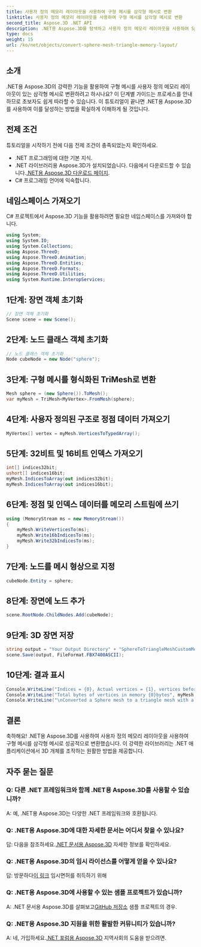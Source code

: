 ```yaml
---
title: 사용자 정의 메모리 레이아웃을 사용하여 구형 메시를 삼각형 메시로 변환
linktitle: 사용자 정의 메모리 레이아웃을 사용하여 구형 메시를 삼각형 메시로 변환
second_title: Aspose.3D .NET API
description: .NET용 Aspose.3D를 탐색하고 사용자 정의 메모리 레이아웃을 사용하여 Sphere Mesh를 Triangle Mesh로 쉽게 변환하세요. 원활한 통합을 위한 단계별 가이드를 따르세요.
type: docs
weight: 15
url: /ko/net/objects/convert-sphere-mesh-triangle-memory-layout/
---
```

## 소개
.NET용 Aspose.3D의 강력한 기능을 활용하여 구형 메시를 사용자 정의 메모리 레이아웃이 있는 삼각형 메시로 변환하려고 하시나요? 이 단계별 가이드는 프로세스를 안내하므로 초보자도 쉽게 따라할 수 있습니다. 이 튜토리얼이 끝나면 .NET용 Aspose.3D를 사용하여 이를 달성하는 방법을 확실하게 이해하게 될 것입니다.
## 전제 조건
튜토리얼을 시작하기 전에 다음 전제 조건이 충족되었는지 확인하세요.
- .NET 프로그래밍에 대한 기본 지식.
-  .NET 라이브러리용 Aspose.3D가 설치되었습니다. 다음에서 다운로드할 수 있습니다.[.NET용 Aspose.3D 다운로드 페이지](https://releases.aspose.com/3d/net/).
- C# 프로그래밍 언어에 익숙합니다.
## 네임스페이스 가져오기
C# 프로젝트에서 Aspose.3D 기능을 활용하려면 필요한 네임스페이스를 가져와야 합니다.
```csharp
using System;
using System.IO;
using System.Collections;
using Aspose.ThreeD;
using Aspose.ThreeD.Animation;
using Aspose.ThreeD.Entities;
using Aspose.ThreeD.Formats;
using Aspose.ThreeD.Utilities;
using System.Runtime.InteropServices;
```
## 1단계: 장면 객체 초기화
```csharp
// 장면 객체 초기화
Scene scene = new Scene();
```
## 2단계: 노드 클래스 객체 초기화
```csharp
// 노드 클래스 객체 초기화
Node cubeNode = new Node("sphere");
```
## 3단계: 구형 메시를 형식화된 TriMesh로 변환
```csharp
Mesh sphere = (new Sphere()).ToMesh();
var myMesh = TriMesh<MyVertex>.FromMesh(sphere);
```
## 4단계: 사용자 정의된 구조로 정점 데이터 가져오기
```csharp
MyVertex[] vertex = myMesh.VerticesToTypedArray();
```
## 5단계: 32비트 및 16비트 인덱스 가져오기
```csharp
int[] indices32bit;
ushort[] indices16bit;
myMesh.IndicesToArray(out indices32bit);
myMesh.IndicesToArray(out indices16bit);
```
## 6단계: 정점 및 인덱스 데이터를 메모리 스트림에 쓰기
```csharp
using (MemoryStream ms = new MemoryStream())
{
    myMesh.WriteVerticesTo(ms);
    myMesh.Write16bIndicesTo(ms);
    myMesh.Write32bIndicesTo(ms);
}
```
## 7단계: 노드를 메시 형상으로 지정
```csharp
cubeNode.Entity = sphere;
```
## 8단계: 장면에 노드 추가
```csharp
scene.RootNode.ChildNodes.Add(cubeNode);
```
## 9단계: 3D 장면 저장
```csharp
string output = "Your Output Directory" + "SphereToTriangleMeshCustomMemoryLayoutScene.fbx";
scene.Save(output, FileFormat.FBX7400ASCII);
```
## 10단계: 결과 표시
```csharp
Console.WriteLine("Indices = {0}, Actual vertices = {1}, vertices before merging = {2}", myMesh.IndicesCount, myMesh.VerticesCount, myMesh.UnmergedVerticesCount);
Console.WriteLine("Total bytes of vertices in memory {0}bytes", myMesh.VerticesSizeInBytes);
Console.WriteLine("\nConverted a Sphere mesh to a triangle mesh with a custom memory layout of the vertex successfully.\nFile saved at " + output);
```
## 결론
축하해요! .NET용 Aspose.3D를 사용하여 사용자 정의 메모리 레이아웃을 사용하여 구형 메시를 삼각형 메시로 성공적으로 변환했습니다. 이 강력한 라이브러리는 .NET 애플리케이션에서 3D 개체를 조작하는 원활한 방법을 제공합니다.
## 자주 묻는 질문
### Q: 다른 .NET 프레임워크와 함께 .NET용 Aspose.3D를 사용할 수 있습니까?
A: 예, .NET용 Aspose.3D는 다양한 .NET 프레임워크와 호환됩니다.
### Q: .NET용 Aspose.3D에 대한 자세한 문서는 어디서 찾을 수 있나요?
 답: 다음을 참조하세요.[.NET 문서용 Aspose.3D](https://reference.aspose.com/3d/net/) 자세한 정보를 확인하세요.
### Q: .NET용 Aspose.3D의 임시 라이선스를 어떻게 얻을 수 있나요?
 답: 방문하다[이 링크](https://purchase.aspose.com/temporary-license/) 임시면허를 취득하기 위해
### Q: .NET용 Aspose.3D에 사용할 수 있는 샘플 프로젝트가 있습니까?
 A: .NET 문서용 Aspose.3D를 살펴보고[GitHub 저장소](https://github.com/aspose-3d/Aspose.3D-for-.NET) 샘플 프로젝트의 경우.
### Q: .NET용 Aspose.3D 지원을 위한 활발한 커뮤니티가 있습니까?
 A: 네, 가입하세요.[.NET 포럼용 Aspose.3D](https://forum.aspose.com/c/3d/18) 지역사회의 도움을 받으려면.